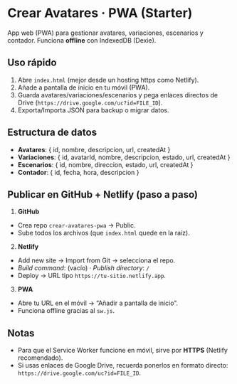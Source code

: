 # Crear Avatares · PWA (Starter)

App web (PWA) para gestionar avatares, variaciones, escenarios y contador. Funciona **offline** con IndexedDB (Dexie).

## Uso rápido
1. Abre `index.html` (mejor desde un hosting https como Netlify).
2. Añade a pantalla de inicio en tu móvil (PWA).
3. Guarda avatares/variaciones/escenarios y pega enlaces directos de Drive (`https://drive.google.com/uc?id=FILE_ID`).
4. Exporta/Importa JSON para backup o migrar datos.

## Estructura de datos
- **Avatares**: { id, nombre, descripcion, url, createdAt }
- **Variaciones**: { id, avatarId, nombre, descripcion, estado, url, createdAt }
- **Escenarios**: { id, nombre, direccion, estado, url, createdAt }
- **Contador**: { id, fecha, hora, descripcion }

## Publicar en GitHub + Netlify (paso a paso)
1) **GitHub**
- Crea repo `crear-avatares-pwa` → Public.
- Sube todos los archivos (que `index.html` quede en la raíz).

2) **Netlify**
- Add new site → Import from Git → selecciona el repo.
- *Build command*: (vacío) · *Publish directory*: `/`
- Deploy → URL tipo `https://tu-sitio.netlify.app`.

3) **PWA**
- Abre tu URL en el móvil → “Añadir a pantalla de inicio”.
- Funciona offline gracias al `sw.js`.

## Notas
- Para que el Service Worker funcione en móvil, sirve por **HTTPS** (Netlify recomendado).
- Si usas enlaces de Google Drive, recuerda ponerlos en formato directo: `https://drive.google.com/uc?id=FILE_ID`.
